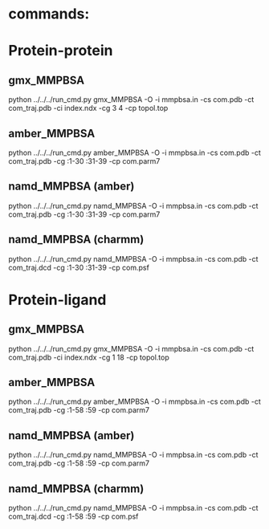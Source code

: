 # commands:

# Protein-protein

## gmx_MMPBSA

python ../../../run_cmd.py gmx_MMPBSA -O -i mmpbsa.in -cs com.pdb -ct com_traj.pdb -ci index.ndx -cg 3 4 -cp topol.top

## amber_MMPBSA

python ../../../run_cmd.py amber_MMPBSA -O -i mmpbsa.in -cs com.pdb -ct com_traj.pdb -cg :1-30 :31-39 -cp com.parm7

## namd_MMPBSA (amber)

python ../../../run_cmd.py namd_MMPBSA -O -i mmpbsa.in -cs com.pdb -ct com_traj.pdb -cg :1-30 :31-39 -cp com.parm7

## namd_MMPBSA (charmm)

python ../../../run_cmd.py namd_MMPBSA -O -i mmpbsa.in -cs com.pdb -ct com_traj.dcd -cg :1-30 :31-39 -cp com.psf


# Protein-ligand

## gmx_MMPBSA

python ../../../run_cmd.py gmx_MMPBSA -O -i mmpbsa.in -cs com.pdb -ct com_traj.pdb -ci index.ndx -cg 1 18 -cp topol.top

## amber_MMPBSA

python ../../../run_cmd.py amber_MMPBSA -O -i mmpbsa.in -cs com.pdb -ct com_traj.pdb -cg :1-58 :59 -cp com.parm7

## namd_MMPBSA (amber)

python ../../../run_cmd.py namd_MMPBSA -O -i mmpbsa.in -cs com.pdb -ct com_traj.pdb -cg :1-58 :59 -cp com.parm7

## namd_MMPBSA (charmm)

python ../../../run_cmd.py namd_MMPBSA -O -i mmpbsa.in -cs com.pdb -ct com_traj.dcd -cg :1-58 :59 -cp com.psf
